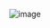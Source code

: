 ![image](https://user-images.githubusercontent.com/102378093/164233767-99e71d88-6b26-4665-afc1-2746a3ede30e.png)
